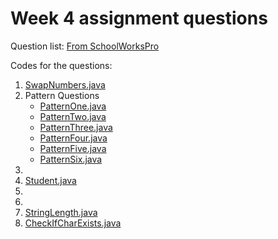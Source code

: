 # Week 4 assignment questions

Question list: [From SchoolWorksPro](https://api.schoolworkspro.com/uploads/files/Week%204_1649488611633.pdf)

Codes for the questions:

1. [SwapNumbers.java](SwapNumbers.java)
2. Pattern Questions
    * [PatternOne.java](Patterns/PatternOne.java)
    * [PatternTwo.java](Patterns/PatternTwo.java)
    * [PatternThree.java](Patterns/PatternThree.java)
    * [PatternFour.java](Patterns/PatternFour.java)
    * [PatternFive.java](Patterns/PatternFive.java)
    * [PatternSix.java](Patterns/PatternSix.java)
3.  
4. [Student.java](Student.java)
5. 
6. 
7. [StringLength.java](StringLength.java)
8. [CheckIfCharExists.java](CheckIfCharExists.java)